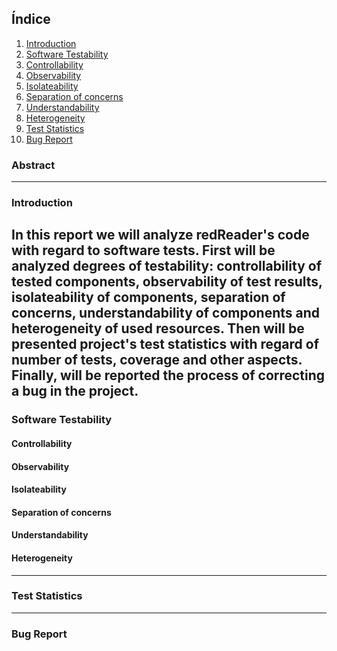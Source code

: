## Índice
1. [Introduction](#intro)
2. [Software Testability](#test)
  1. [Controllability](#cont)
  2. [Observability](#obs)
  3. [Isolateability](#isol)
  4. [Separation of concerns](#sep)
  5. [Understandability](#und)
  6. [Heterogeneity](#het)
3. [Test Statistics](#tests)
4. [Bug Report](#bug)


### Abstract

---

### <a name="intro"></a> Introduction

In this report we will analyze redReader's code with regard to software tests. First will be analyzed degrees of testability: controllability of tested components, observability of test results, isolateability of components, separation of concerns, understandability of components and heterogeneity of used resources.
Then will be presented project's test statistics with regard of number of tests, coverage and other aspects. Finally, will be reported the process of correcting a bug in the project.
---

### <a name="test"></a> Software Testability

#### <a name="cont"></a> Controllability

#### <a name="obs"></a> Observability

#### <a name="isol"></a> Isolateability

#### <a name="sep"></a> Separation of concerns

#### <a name="und"></a> Understandability

#### <a name="het"></a> Heterogeneity

---

### <a name="tests"></a> Test Statistics

---

### <a name="bug"></a> Bug Report

